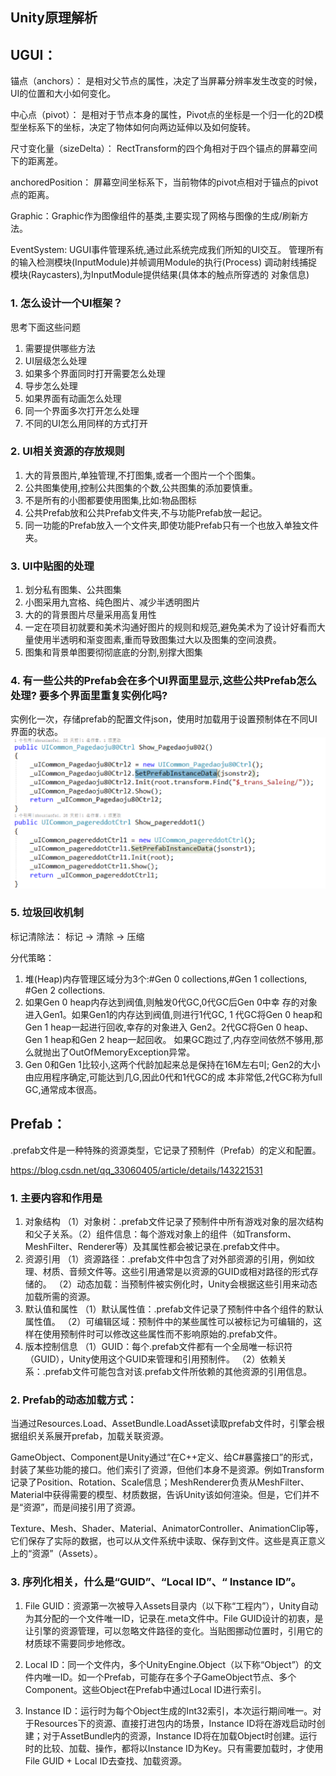 ## Unity原理解析

UGUI：
--------------
锚点（anchors）：
是相对父节点的属性，决定了当屏幕分辨率发生改变的时候，UI的位置和大小如何变化。

中心点（pivot）：
是相对于节点本身的属性，Pivot点的坐标是一个归一化的2D模型坐标系下的坐标，决定了物体如何向两边延伸以及如何旋转。

尺寸变化量（sizeDelta）：
RectTransform的四个角相对于四个锚点的屏幕空间下的距离差。

anchoredPosition：
屏幕空间坐标系下，当前物体的pivot点相对于锚点的pivot点的距离。


Graphic：Graphic作为图像组件的基类,主要实现了网格与图像的生成/刷新方法。


EventSystem: UGUI事件管理系统,通过此系统完成我们所知的UI交互。
管理所有的输入检测模块(InputModule)并帧调用Module的执行(Process)
调动射线捕捉模块(Raycasters),为InputModule提供结果(具体本的触点所穿透的
对象信息)



### 1. 怎么设计一个UI框架？
思考下面这些问题
1. 需要提供哪些方法
2. UI层级怎么处理
3. 如果多个界面同时打开需要怎么处理
4. 导步怎么处理
5. 如果界面有动画怎么处理
6. 同一个界面多次打开怎么处理
7. 不同的UI怎么用同样的方式打开



### 2. UI相关资源的存放规则
1. 大的背景图片,单独管理,不打图集,或者一个图片一个个图集。
2. 公共图集使用,控制公共图集的个数,公共图集的添加要慎重。
3. 不是所有的小图都要使用图集,比如:物品图标
3. 公共Prefab放和公共Prefab文件夹,不与功能Prefab放一起记。
4. 同一功能的Prefab放入一个文件夹,即使功能Prefab只有一个也放入单独文件夹。


### 3. UI中贴图的处理
1. 划分私有图集、公共图集
2. 小图采用九宫格、纯色图片、减少半透明图片
3. 大的的背景图片尽量采用高复用性
4. 一定在项目初就要和美术沟通好图片的规则和规范,避免美术为了设计好看而大量使用半透明和渐变图素,重而导致图集过大以及图集的空间浪费。
5. 图集和背景单图要彻彻底底的分割,别撑大图集

### 4. 有一些公共的Prefab会在多个UI界面里显示,这些公共Prefab怎么处理? 要多个界面里重复实例化吗?
实例化一次，存储prefab的配置文件json，使用时加载用于设置预制体在不同UI界面的状态。
![alt text](image-6.png)


### 5. 垃圾回收机制
标记清除法：
 标记 -> 清除 -> 压缩

分代策略：
1. 堆(Heap)内存管理区域分为3个:#Gen 0 collections,#Gen 1
collections, #Gen 2 collections.
2. 如果Gen 0 heap内存达到阀值,则触发0代GC,0代GC后Gen 0中幸
存的对象进入Gen1。如果Gen1的内存达到阀值,则进行1代GC, 1
代GC将Gen 0 heap和Gen 1 heap一起进行回收,幸存的对象进入
Gen2。2代GC将Gen 0 heap、Gen 1 heap和Gen 2 heap一起回收。
如果GC跑过了,内存空间依然不够用,那么就抛出了OutOfMemoryException异常。
3. Gen 0和Gen 1比较小,这两个代龄加起来总是保持在16M左右미;
Gen2的大小由应用程序确定,可能达到几G,因此0代和1代GC的成
本非常低,2代GC称为full GC,通常成本很高。



Prefab：
------
.prefab文件是一种特殊的资源类型，它记录了预制件（Prefab）的定义和配置。

https://blog.csdn.net/qq_33060405/article/details/143221531

### 1. 主要内容和作用是
1. 对象结构
（1）对象树：.prefab文件记录了预制件中所有游戏对象的层次结构和父子关系。（2）组件信息：每个游戏对象上的组件（如Transform、MeshFilter、Renderer等）及其属性都会被记录在.prefab文件中。
2. 资源引用
（1）资源路径：.prefab文件中包含了对外部资源的引用，例如纹理、材质、音频文件等。这些引用通常是以资源的GUID或相对路径的形式存储的。
（2）动态加载：当预制件被实例化时，Unity会根据这些引用来动态加载所需的资源。
3. 默认值和属性
（1）默认属性值：.prefab文件记录了预制件中各个组件的默认属性值。
（2）可编辑区域：预制件中的某些属性可以被标记为可编辑的，这样在使用预制件时可以修改这些属性而不影响原始的.prefab文件。
4. 版本控制信息
（1）GUID：每个.prefab文件都有一个全局唯一标识符（GUID），Unity使用这个GUID来管理和引用预制件。
（2）依赖关系：.prefab文件可能包含对该.prefab文件所依赖的其他资源的引用信息。

### 2. Prefab的动态加载方式： 

当通过Resources.Load、AssetBundle.LoadAsset读取prefab文件时，引擎会根据组织关系展开prefab，加载关联资源。

GameObject、Component是Unity通过“在C++定义、给C#暴露接口”的形式，封装了某些功能的接口。他们索引了资源，但他们本身不是资源。例如Transform记录了Position、Rotation、Scale信息；MeshRenderer负责从MeshFilter、Material中获得需要的模型、材质数据，告诉Unity该如何渲染。但是，它们并不是“资源”，而是间接引用了资源。

Texture、Mesh、Shader、Material、AnimatorController、AnimationClip等，它们保存了实际的数据，也可以从文件系统中读取、保存到文件。这些是真正意义上的“资源”（Assets）。

### 3. 序列化相关，什么是“GUID”、“Local ID”、“ Instance ID”。
1. File GUID：资源第一次被导入Assets目录内（以下称“工程内”），Unity自动为其分配的一个文件唯一ID，记录在.meta文件中。File GUID设计的初衷，是让引擎的资源管理，可以忽略文件路径的变化。当贴图挪动位置时，引用它的材质球不需要同步地修改。

2. Local ID：同一个文件内，多个UnityEngine.Object（以下称“Object”）的文件内唯一ID。如一个Prefab，可能存在多个子GameObject节点、多个Component。这些Object在Prefab中通过Local ID进行索引。

3. Instance ID：运行时为每个Object生成的Int32索引，本次运行期间唯一。对于Resources下的资源、直接打进包内的场景，Instance ID将在游戏启动时创建；对于AssetBundle内的资源，Instance ID将在加载Object时创建。运行时的比较、加载、操作，都将以Instance ID为Key。只有需要加载时，才使用File GUID + Local ID去查找、加载资源。
